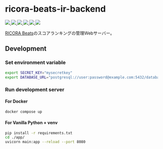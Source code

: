 # ricora-beats-ir-backend

<div>
  <a href="https://www.python.org/" alt="Python">
    <img src="https://img.shields.io/badge/-Python-3776ab?logo=python&logoColor=white" />
  </a>
  <a href="https://fastapi.tiangolo.com/" alt="FastAPI">
    <img src="https://img.shields.io/badge/-FastAPI-009688?logo=fastapi&logoColor=white" />
  </a>
  <a href="https://docs.pydantic.dev/" alt="Pydantic">
    <img src="https://img.shields.io/badge/-Pydantic-e21f60" />
  </a>
  <a href="https://www.sqlalchemy.org/" alt="SQLAlchemy">
    <img src="https://img.shields.io/badge/-SQLAlchemy-ce2115" />
  </a>
  <a href="https://www.uvicorn.org/" alt="Uvicorn">
    <img src="https://img.shields.io/badge/-Uvicorn-4051b5" />
  </a>
  <a href="https://fly.io/" alt="Fly.io">
    <img src="https://img.shields.io/badge/-Fly.io-8b5cf6" />
  </a>
</div>

[RICORA Beats](https://github.com/RICORA/ricora-beats)のスコアランキングの管理Webサーバー。

## Development

### Set environment variable

```sh
export SECRET_KEY="mysecretkey"
export DATABASE_URL="postgresql://user:password@example.com:5432/database"
```

### Run development server

#### For Docker

```sh
docker compose up
```

#### For Vanilla Python + venv

```sh
pip install -r requirements.txt
cd ./app/
uvicorn main:app --reload --port 8080
```
